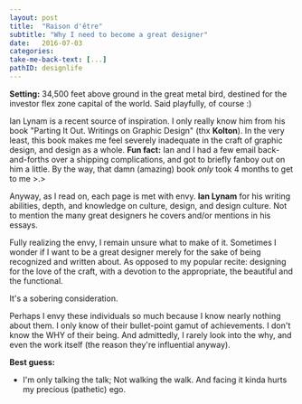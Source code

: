 ```yaml
---
layout: post
title:  "Raison d'être"
subtitle: "Why I need to become a great designer"
date:   2016-07-03
categories:
take-me-back-text: [...]
pathID: designlife
---
```


<b>Setting:</b> 34,500 feet above ground in the great metal bird, destined for the investor flex zone capital of the world. Said playfully, of course :)

Ian Lynam is a recent source of inspiration. I only really know him from his book "Parting It Out. Writings on Graphic Design" (thx <b>Kolton</b>). In the very least, this book makes me feel severely inadequate in the craft of graphic design, and design as a whole. <b>Fun fact:</b> Ian and I had a few email back-and-forths over a shipping complications, and got to briefly fanboy out on him a little. By the way, that damn (amazing) book <i>only</i> took 4 months to get to me >.>

Anyway, as I read on, each page is met with envy. <b>Ian Lynam</b> for his writing abilities, depth, and knowledge on culture, design, and design culture. Not to mention the many great designers he covers and/or mentions in his essays.

Fully realizing the envy, I remain unsure what to make of it. Sometimes I wonder if I want to be a great designer merely for the sake of being recognized and written about. As opposed to my popular recite: designing for the love of the craft, with a devotion to the appropriate, the beautiful and the functional.

It's a sobering consideration.

Perhaps I envy these individuals so much because I know nearly nothing about them. I only know of their bullet-point gamut of achievements. I don't know the WHY of their being. And admittedly, I rarely look into the why, and even the work itself (the reason they're influential anyway).

<b>Best guess:</b>

- I'm only talking the talk; Not walking the walk. And facing it kinda hurts my precious (pathetic) ego.
